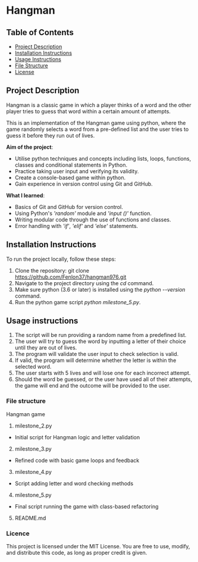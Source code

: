 # Hangman
## Table of Contents
- [Project Description](#project-description)
- [Installation Instructions](#installation-instructions)
- [Usage Instructions](#usage-instructions)
- [File Structure](#file-structure)
- [License](#license)

## Project Description
Hangman is a classic game in which a player thinks of a word and the other player tries to guess that word within a certain amount of attempts.

This is an implementation of the Hangman game using python, where the game randomly selects a word from a pre-defined list and the user tries to guess it before they run out of lives. 


**Aim of the project**:
- Utilise python techniques and concepts including lists, loops, functions, classes and conditional statements in Python.
- Practice taking user input and verifying its validity.
- Create a console-based game within python.
- Gain experience in version control using Git and GitHub.

**What I learned**:
- Basics of Git and GitHub for version control.
- Using Python's *'random'* module and *'input ()'* function.
- Writing modular code through the use of functions and classes.
- Error handling with *'if'*, *'elif'* and *'else'* statements.
  
## Installation Instructions
To run the project locally, follow these steps:
1. Clone the repository: git clone https://github.com/Fenlon37/hangman976.git
2. Navigate to the project directory using the *cd* command.
3. Make sure python (3.6 or later) is installed using the *python --version* command.
4. Run the python game script *python milestone_5.py*.

## Usage instructions
1. The script will be run providing a random name from a predefined list.
2. The user will try to guess the word by inputting a letter of their choice until they are out of lives.
3. The program will validate the user input to check selection is valid.
4. If valid, the program will determine whether the letter is within the selected word.
5. The user starts with 5 lives and will lose one for each incorrect attempt.
6. Should the word be guessed, or the user have used all of their attempts, the game will end and the outcome will be provided to the user.

### File structure
Hangman game                         
1. milestone_2.py                       
- Initial script for Hangman logic and letter validation
2. milestone_3.py                        
- Refined code with basic game loops and feedback
3. milestone_4.py                      
- Script adding letter and word checking methods
4. milestone_5.py                   
- Final script running the game with class-based refactoring
5.  README.md  
### Licence
This project is licensed under the MIT License. You are free to use, modify, and distribute this code, as long as proper credit is given.
